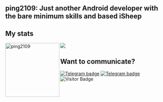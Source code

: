 ## ping2109: Just another Android developer with the bare minimum skills and based iSheep


## My stats

<div>
<img height="170" align="left" src="https://github-readme-stats.vercel.app/api?username=ping2109&&show_icons=true&theme=react" alt="ping2109" />
<img src="https://github-readme-stats.vercel.app/api/top-langs/?username=ping2109&&layout=compact&theme=react&langs_count=6" />
</div>

## Want to communicate?
[![Telegram badge](https://img.shields.io/badge/ping2109-30302f?style=flat&logo=telegram)](https://t.me/AnhNotAnh)
[![Telegram badge](https://img.shields.io/badge/Builds_channel-30302f?style=flat&logo=telegram)](https://telegram.me/ping2109posts)
![Visitor Badge](https://visitor-badge.laobi.icu/badge?page_id=ping2109)<img align="left"/> <br>
